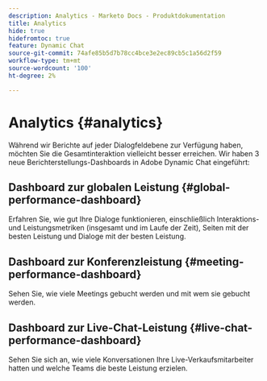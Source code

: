 ```yaml
---
description: Analytics - Marketo Docs - Produktdokumentation
title: Analytics
hide: true
hidefromtoc: true
feature: Dynamic Chat
source-git-commit: 74afe85b5d7b78cc4bce3e2ec89cb5c1a56d2f59
workflow-type: tm+mt
source-wordcount: '100'
ht-degree: 2%

---
```


# Analytics {#analytics}

Während wir Berichte auf jeder Dialogfeldebene zur Verfügung haben, möchten Sie die Gesamtinteraktion vielleicht besser erreichen. Wir haben 3 neue Berichterstellungs-Dashboards in Adobe Dynamic Chat eingeführt:

## Dashboard zur globalen Leistung {#global-performance-dashboard}

Erfahren Sie, wie gut Ihre Dialoge funktionieren, einschließlich Interaktions- und Leistungsmetriken (insgesamt und im Laufe der Zeit), Seiten mit der besten Leistung und Dialoge mit der besten Leistung.

## Dashboard zur Konferenzleistung {#meeting-performance-dashboard}

Sehen Sie, wie viele Meetings gebucht werden und mit wem sie gebucht werden.

## Dashboard zur Live-Chat-Leistung {#live-chat-performance-dashboard}

Sehen Sie sich an, wie viele Konversationen Ihre Live-Verkaufsmitarbeiter hatten und welche Teams die beste Leistung erzielen.